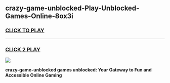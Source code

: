 
## crazy-game-unblocked-Play-Unblocked-Games-Online-8ox3i
<h3>
<a href="https://premium76.site?title=crazy-game-unblocked&ref=25A">CLICK TO PLAY</a></h3>
<hr>

<h3>
<a href="https://premium76.site?title=crazy-game-unblocked&ref=25A">CLICK 2 PLAY</a>
  
</h3>

<a href="https://premium76.site?title=crazy-game-unblocked&ref=25A"><img src="https://clearcache.store/games.png"></a>


**crazy-game-unblocked games unblocked: Your Gateway to Fun and Accessible Online Gaming**
